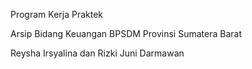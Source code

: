 Program Kerja Praktek

Arsip Bidang Keuangan BPSDM Provinsi Sumatera Barat

Reysha Irsyalina dan Rizki Juni Darmawan
